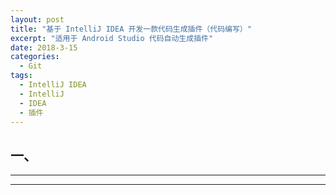 ```yaml
---
layout: post
title: "基于 IntelliJ IDEA 开发一款代码生成插件（代码编写）"
excerpt: "适用于 Android Studio 代码自动生成插件"
date: 2018-3-15
categories:
  - Git
tags:
  - IntelliJ IDEA
  - IntelliJ
  - IDEA
  - 插件
---
```


## 一、
> 


-------------------


-------------------